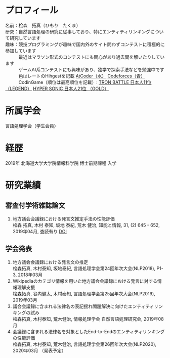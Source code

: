 # プロフィール
名前：桧森　拓真（ひもり　たくま）  
研究：自然言語処理の研究に従事しており、特にエンティティリンキングについて研究しています    
趣味：競技プログラミングが趣味で国内外のサイト問わずコンテストに積極的に参加しています  
　　　最近はマラソン形式のコンテストにも関心があり過去問を解いたりしています  
　　　ゲームAI系コンテストにも興味があり、独学で探索手法などを勉強中です  
　　　色はレートのHihgestを記載 [AtCoder（水）](https://atcoder.jp/users/Bondo416) [Codeforces（青）](https://codeforces.com/profile/Bondo)  
　　　CodinGame（順位は最高順位を記載）: [TRON BATTLE 日本人11位 （LEGEND）](https://www.codingame.com/multiplayer/bot-programming/tron-battle/leaderboard)  [HYPER SONIC 日本人21位 （GOLD）](https://www.codingame.com/multiplayer/bot-programming/hypersonic/leaderboard)  

# 所属学会
言語処理学会（学生会員）

# 経歴
2019年 北海道大学大学院情報科学院 博士前期課程 入学

# 研究業績
## 審査付学術雑誌論文
1. 地方議会会議録における発言文推定手法の性能評価  
桧森 拓真, 木村 泰知, 坂地 泰紀, 荒木 健治, 知能と情報, 31, (2) 645 - 652, 2019年04月, 査読有り [DOI](https://www.jstage.jst.go.jp/article/jsoft/31/2/31_645/_article/-char/ja/)
  
## 学会発表
1. 地方議会会議録における発言文の推定  
桧森拓真, 木村泰知, 坂地泰紀, 言語処理学会第24回年次大会(NLP2018), P1-3, 2018年03月
1. Wikipediaのカテゴリ情報を用いた地方議会会議録における発言に対する情報理解支援  
桧森拓真, 谷内健太, 木村泰知, 言語処理学会第25回年次大会(NLP2019),   2019年03月
1. 議会会議録に含まれる法律名の表記揺れ問題解決に向けたエンティティリンキングの試み  
桧森拓真, 木村泰知, 荒木健治, 情報処理学会 自然言語処理研究会,   2019年08月
1. 会議録に含まれる法律名を対象としたEnd-to-Endのエンティティリンキングの性能評価  
桧森拓真, 木村泰知, 荒木健治, 言語処理学会第26回年次大会(NLP2020), 2020年03月 （発表予定）
